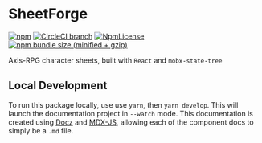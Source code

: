# SheetForge
[![npm](https://img.shields.io/npm/v/sheetforge.svg?style=popout)](https://www.npmjs.com/package/sheetforge) [![CircleCI branch](https://img.shields.io/circleci/project/github/TroyAlford/sheetforge/master.svg?style=popout)](https://github.com/TroyAlford/sheetforge) [![NpmLicense](https://img.shields.io/npm/l/sheetforge.svg?style=popout)](https://github.com/TroyAlford/sheetforge/blob/master/LICENSE) [![npm bundle size (minified + gzip)](https://img.shields.io/bundlephobia/minzip/sheetforge.svg?style=popout)](#)



Axis-RPG character sheets, built with `React` and `mobx-state-tree`

## Local Development
To run this package locally, use use `yarn`, then `yarn develop`. This will launch the documentation project in `--watch` mode. This documentation is created using [Docz](https://www.docz.site/) and [MDX-JS](https://github.com/mdx-js/mdx), allowing each of the component docs to simply be a `.md` file.
